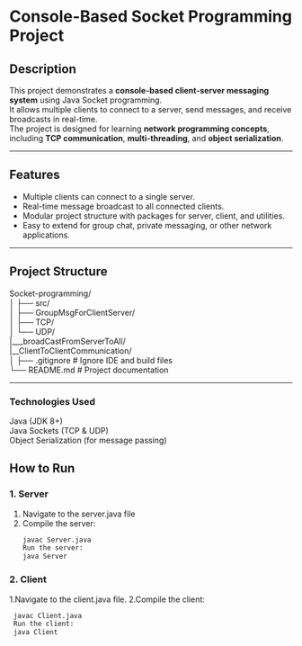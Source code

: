 # Console-Based Socket Programming Project

## Description
This project demonstrates a **console-based client-server messaging system** using Java Socket programming.  
It allows multiple clients to connect to a server, send messages, and receive broadcasts in real-time.  
The project is designed for learning **network programming concepts**, including **TCP communication**, **multi-threading**, and **object serialization**.

---

## Features
- Multiple clients can connect to a single server.
- Real-time message broadcast to all connected clients.
- Modular project structure with packages for server, client, and utilities.
- Easy to extend for group chat, private messaging, or other network applications.

---

## Project Structure<br/>
Socket-programming/<br/>
│
├── src/<br/>
│ ├── GroupMsgForClientServer/<br/>
│ ├── TCP/<br/>
│ └── UDP/<br/>
   |___broadCastFromServerToAll/<br/>
   |__ClientToClientCommunication/<br/>
│
├── .gitignore # Ignore IDE and build files<br/>
└── README.md # Project documentation<br/>

---

###  Technologies Used<br/>
Java (JDK 8+)<br/>
Java Sockets (TCP & UDP)<br/>
Object Serialization (for message passing)<br/>

## How to Run

### 1. Server
1. Navigate to the server.java file
2. Compile the server:
   ```bash
   javac Server.java
   Run the server:
   java Server
### 2. Client
1.Navigate to the client.java file.
2.Compile the client:
   ```bash
    javac Client.java
    Run the client:
    java Client

